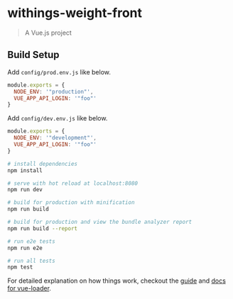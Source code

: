 # withings-weight-front

> A Vue.js project

## Build Setup

Add `config/prod.env.js` like below.

```javascript
module.exports = {
  NODE_ENV: '"production"',
  VUE_APP_API_LOGIN: '"foo"'
}
```

Add `config/dev.env.js` like below.

```javascript
module.exports = {
  NODE_ENV: '"development"',
  VUE_APP_API_LOGIN: '"foo"'
}
```

``` bash
# install dependencies
npm install

# serve with hot reload at localhost:8080
npm run dev

# build for production with minification
npm run build

# build for production and view the bundle analyzer report
npm run build --report

# run e2e tests
npm run e2e

# run all tests
npm test
```

For detailed explanation on how things work, checkout the [guide](http://vuejs-templates.github.io/webpack/) and [docs for vue-loader](http://vuejs.github.io/vue-loader).
